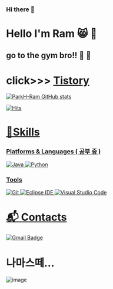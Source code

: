 ### Hi there 👋




# Hello I'm Ram 😸 💪
## go to the gym bro!!    💪 💪











 # click>>> <a href="https://ramspark.tistory.com">Tistory




![ParkH-Ram GitHub stats](https://github-readme-stats.vercel.app/api?username=ParkH-Ram&show_icons=true&theme=radical) 

![Hits](https://hits.seeyoufarm.com/api/count/incr/badge.svg?url=https%3A%2F%2Fgithub.com%2FParkH-Ram&count_bg=%23FFDAC7&title_bg=%23FFADAD&icon=&icon_color=%23E7E7E7&title=hits&edge_flat=false)


# 💪Skills
### Platforms & Languages ( 공부 중 ) 
![Java](https://img.shields.io/badge/Java-007396.svg?&style=for-the-badge&logo=Java&logoColor=white)
![Python](https://img.shields.io/badge/Python-3766AB?style=flat-square&logo=Python&logoColor=white)


### Tools
![Git](https://img.shields.io/badge/Git-F05032.svg?&style=for-the-badge&logo=Git&logoColor=white)
![Eclipse IDE](https://img.shields.io/badge/Eclipse%20IDE-2C2255.svg?&style=for-the-badge&logo=Eclipse%20IDE&logoColor=white)
![Visual Studio Code](https://img.shields.io/badge/Visual%20Studio%20Code-007ACC.svg?&style=for-the-badge&logo=Visual%20Studio%20Code&logoColor=white)

 
# :mailbox_with_mail: Contacts
[![Gmail Badge](https://img.shields.io/badge/Gmail-d14836?style=flat-square&logo=Gmail&logoColor=white&link=mailto:parkeryangga@gmail.com)](mailto:parkeryangga@gmail.com)


# 나마스떼...
![image](https://previews.123rf.com/images/jemastock/jemastock1704/jemastock170401666/75346751-man-doing-yoga-cartoon-icon-over-white-background-colorful-design-vector-illustration.jpg)




<!--**ParkH-Ram/ParkH-Ram** is a ✨ _special_ ✨ repository because its `README.md` (this file) appears on your GitHub profile.

Here are some ideas to get you started:

- 🔭 I’m currently working on ...
- 🌱 I’m currently learning ...
- 👯 I’m looking to collaborate on ...
- 🤔 I’m looking for help with ...
- 💬 Ask me about ...
- 📫 How to reach me: h
- 😄 Pronouns: ...
- ⚡ Fun fact: ...
-->
